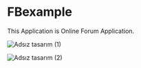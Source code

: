 # FBexample

  This Application is Online Forum Application.


![Adsız tasarım (1)](https://github.com/atopal151/FBexample/assets/45879059/1f18385c-399d-4431-9cee-423000d52341)


![Adsız tasarım (2)](https://github.com/atopal151/FBexample/assets/45879059/a6afa0c0-feed-4067-ba35-872df7f00bd9)

